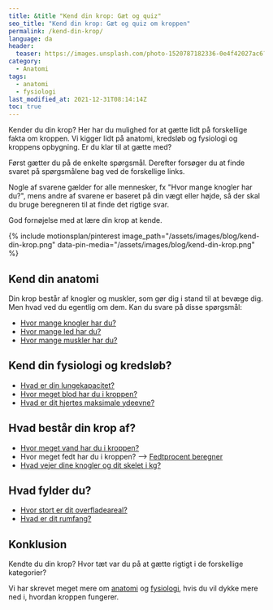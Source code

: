 ```yaml
---
title: &title "Kend din krop: Gæt og quiz"
seo_title: "Kend din krop: Gæt og quiz om kroppen"
permalink: /kend-din-krop/
language: da
header:
  teaser: https://images.unsplash.com/photo-1520787182336-0e4f42027ac6?ixlib=rb-1.2.1&ixid=MnwxMjA3fDB8MHxwaG90by1wYWdlfHx8fGVufDB8fHx8&auto=format&fit=crop&h=300&w=400&q=10
category:
  - Anatomi
tags:
  - anatomi
  - fysiologi
last_modified_at: 2021-12-31T08:14:14Z
toc: true
---
```


Kender du din krop? Her har du mulighed for at gætte lidt på forskellige fakta om kroppen. Vi kigger lidt på anatomi, kredsløb og fysiologi og kroppens opbygning. Er du klar til at gætte med?

Først gætter du på de enkelte spørgsmål. Derefter forsøger du at finde svaret på spørgsmålene bag ved de forskellige links.

Nogle af svarene gælder for alle mennesker, fx "Hvor mange knogler har du?", mens andre af svarene er baseret på din vægt eller højde, så der skal du bruge beregneren til at finde det rigtige svar.

God fornøjelse med at lære din krop at kende.

{% include motionsplan/pinterest image_path="/assets/images/blog/kend-din-krop.png" data-pin-media="/assets/images/blog/kend-din-krop.png" %}

## Kend din anatomi

Din krop består af knogler og muskler, som gør dig i stand til at bevæge dig. Men hvad ved du egentlig om dem. Kan du svare på disse spørgsmål:

- [Hvor mange knogler har du?](/hvor-mange-knogler-har-mennesket/)
- [Hvor mange led har du?](/led/)
- [Hvor mange muskler har du?](/hvor-mange-muskler-i-kroppen/)

## Kend din fysiologi og kredsløb?

- [Hvad er din lungekapacitet?](/lunger-lungekapacitet/)
- [Hvor meget blod har du i kroppen?](/hvor-meget-blod-har-mennesket/)
- [Hvad er dit hjertes maksimale ydeevne?](/test-max-puls/)

## Hvad består din krop af?

- [Hvor meget vand har du i kroppen?](/vand-i-kroppen/)
- Hvor meget fedt har du i kroppen? --> [Fedtprocent beregner](/artikel/udregning-af-fedtprocent/)
- [Hvad vejer dine knogler og dit skelet i kg?](/hvad-vejer-skelettet/)

## Hvad fylder du?

- [Hvor stort er dit overfladeareal?](/kroppens-overfladeareal/)
- [Hvad er dit rumfang?](/kroppens-rumfang/)

## Konklusion

Kendte du din krop? Hvor tæt var du på at gætte rigtigt i de forskellige kategorier?

Vi har skrevet meget mere om [anatomi](/anatomi/) og [fysiologi](/fysiologi/), hvis du vil dykke mere ned i, hvordan kroppen fungerer.
